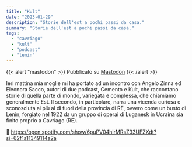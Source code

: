 ```yaml
---
title: "Kult"
date: "2023-01-29"
description: "Storie dell'est a pochi passi da casa."
summary: "Storie dell'est a pochi passi da casa."
tags: 
  - "cavriago"
  - "kult"
  - "podcast"
  - "lenin"
---
```


{{< alert "mastodon" >}}
Pubblicato su [Mastodon](https://mastodon.uno/@lucamondini/109773388238619117)
{{< /alert >}}

Ieri mattina mia moglie mi ha portato ad un incontro con Angelo Zinna ed Eleonora Sacco, autori di due podcast, Cemento e Kult, che raccontano storie di quella parte di mondo, variegata e complessa, che chiamiamo generalmente Est. Il secondo, in particolare, narra una vicenda curiosa e sconosciuta ai più al di fuori della provincia di RE, ovvero come un busto di Lenin, forgiato nel 1922 da un gruppo di operai di Luganesk in Ucraina sia finito proprio a Cavriago (RE).

🔗 https://open.spotify.com/show/6puPV04hirMRsZ33UFZXdt?si=62f1a11349114a2a